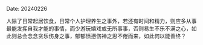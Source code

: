 Date: 20240226

人除了日常起居饮食，日常个人护理养生之事外，若还有时间和精力，则应多从事最能发挥自我才能的事情，而少游玩嬉戏或无所事事，否则易生不乐不满之心，如此则总会念念贪乐伤身之事，郁郁愤懑伤神之思不倦而来，如此何以能善终？